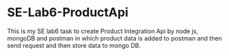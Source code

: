# SE-Lab6-ProductApi
This is my SE lab6 task to create Product Integration Api by node js, mongoDB and postman in which product data is added to postman and then send request and then store data to mongo DB.
